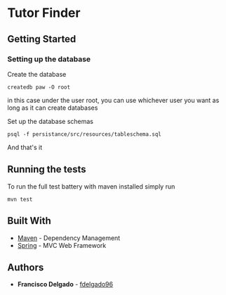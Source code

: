 # Tutor Finder

## Getting Started

### Setting up the database

Create the database
```
createdb paw -O root
```
 in this case under the user root, you can use whichever user you want as long as it can create databases

Set up the database schemas
```
psql -f persistance/src/resources/tableschema.sql
```
And that's it

## Running the tests

To run the full test battery with maven installed simply run

```
mvn test
```

## Built With

* [Maven](https://maven.apache.org/) - Dependency Management
* [Spring](https://spring.io/) - MVC Web Framework

## Authors

* **Francisco Delgado**  - [fdelgado96](https://github.com/fdelgado96)

